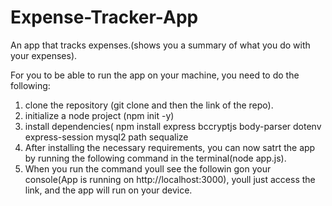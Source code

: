 # Expense-Tracker-App
An app that tracks expenses.(shows you a summary of what you do with your expenses).

For you to be able to run the app on your machine, you need to do the following:
1. clone the repository (git clone and then the link of the repo).
2. initialize a node project (npm init -y)
3. install dependencies( npm install express bccryptjs body-parser dotenv express-session mysql2 path sequalize
4. After installing the necessary requirements, you can now satrt the app by running the following command in the terminal(node app.js).
5. When you run the command youll see the followin gon your console(App is running on http://localhost:3000), youll just access the link,  and the app will run on your device.

